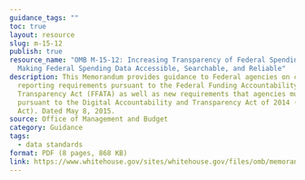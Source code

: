 ```yaml
---
guidance_tags: ""
toc: true
layout: resource
slug: m-15-12
publish: true
resource_name: "OMB M-15-12: Increasing Transparency of Federal Spending by
  Making Federal Spending Data Accessible, Searchable, and Reliable"
description: This Memorandum provides guidance to Federal agencies on current
  reporting requirements pursuant to the Federal Funding Accountability and
  Transparency Act (FFATA) as well as new requirements that agencies must employ
  pursuant to the Digital Accountability and Transparency Act of 2014 (DATA
  Act). Dated May 8, 2015.
source: Office of Management and Budget
category: Guidance
tags:
  - data standards
format: PDF (8 pages, 868 KB)
link: https://www.whitehouse.gov/sites/whitehouse.gov/files/omb/memoranda/2015/m-15-12.pdf
---
```

